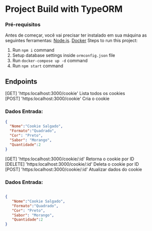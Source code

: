 # Project Build with TypeORM

### Pré-requisitos

Antes de começar, você vai precisar ter instalado em sua máquina as seguintes ferramentas:
[Node.js](https://nodejs.org/en/). [Docker](https://www.docker.com/)
Steps to run this project:

1. Run `npm i` command
2. Setup database settings inside `ormconfig.json` file
3. Run `docker-compose up -d` command
4. Run `npm start` command

## Endpoints

[GET] 'https:localhost:3000/cookie' Lista todos os cookies <br />
[POST] 'https:localhost:3000/cookie' Cria o cookie<br />
 ### Dados Entrada:
  ```json  
{
    "Nome":"Cookie Salgado",
    "Formato":"Quadrado",
    "Cor": "Preto",
    "Sabor": "Morango",
    "Quantidade":2
}
```
[GET] 'https:localhost:3000/cookie/:id' Retorna o cookie por ID<br />
[DELETE] 'https:localhost:3000/cookie/:id' Deleta o cookie por ID <br />
[POST] 'https:localhost:3000/cookie/:id' Atualizar dados do cookie<br />
 ### Dados Entrada:
 ```json  
 
{
    "Nome":"Cookie Salgado",
    "Formato":"Quadrado",
    "Cor": "Preto",
    "Sabor": "Morango",
    "Quantidade":2
}
```
